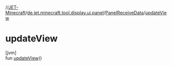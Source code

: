 //[JET-Minecraft](../../../index.md)/[de.jet.minecraft.tool.display.ui.panel](../index.md)/[PanelReceiveData](index.md)/[updateView](update-view.md)

# updateView

[jvm]\
fun [updateView](update-view.md)()
